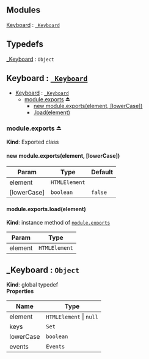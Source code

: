 ## Modules

<dl>
<dt><a href="#module_Keyboard">Keyboard</a> : <code><a href="#_Keyboard">_Keyboard</a></code></dt>
<dd></dd>
</dl>

## Typedefs

<dl>
<dt><a href="#_Keyboard">_Keyboard</a> : <code>Object</code></dt>
<dd></dd>
</dl>

<a name="module_Keyboard"></a>

## Keyboard : [<code>\_Keyboard</code>](#_Keyboard)

* [Keyboard](#module_Keyboard) : [<code>\_Keyboard</code>](#_Keyboard)
    * [module.exports](#exp_module_Keyboard--module.exports) ⏏
        * [new module.exports(element, [lowerCase])](#new_module_Keyboard--module.exports_new)
        * [.load(element)](#module_Keyboard--module.exports+load)

<a name="exp_module_Keyboard--module.exports"></a>

### module.exports ⏏
**Kind**: Exported class  
<a name="new_module_Keyboard--module.exports_new"></a>

#### new module.exports(element, [lowerCase])

| Param | Type | Default |
| --- | --- | --- |
| element | <code>HTMLElement</code> |  | 
| [lowerCase] | <code>boolean</code> | <code>false</code> | 

<a name="module_Keyboard--module.exports+load"></a>

#### module.exports.load(element)
**Kind**: instance method of [<code>module.exports</code>](#exp_module_Keyboard--module.exports)  

| Param | Type |
| --- | --- |
| element | <code>HTMLElement</code> | 

<a name="_Keyboard"></a>

## \_Keyboard : <code>Object</code>
**Kind**: global typedef  
**Properties**

| Name | Type |
| --- | --- |
| element | <code>HTMLElement</code> \| <code>null</code> | 
| keys | <code>Set</code> | 
| lowerCase | <code>boolean</code> | 
| events | <code>Events</code> | 

